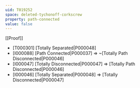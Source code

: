 ```yaml
---
uid: T019252
space: deleted-tychonoff-corkscrew
property: path-connected
value: false
---
```

[[Proof]]

* [T000301] [Totally Separated|P000048]
* [I000088] [Path Connected|P000037] => ~[Totally Path Disconnected|P000046]
* [I000047] [Totally Disconnected|P000047] => [Totally Path Disconnected|P000046]
* [I000046] [Totally Separated|P000048] => [Totally Disconnected|P000047]


